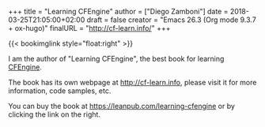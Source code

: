 +++
title = "Learning CFEngine"
author = ["Diego Zamboni"]
date = 2018-03-25T21:05:00+02:00
draft = false
creator = "Emacs 26.3 (Org mode 9.3.7 + ox-hugo)"
finalURL = "http://cf-learn.info/"
+++

{{< bookimglink style="float:right" >}}

I am the author of "Learning CFEngine", the best book for learning [CFEngine](http://cfengine.com/).

The book has its own webpage at <http://cf-learn.info>, please visit it for more information, code samples, etc.

You can buy the book at <https://leanpub.com/learning-cfengine> or by clicking the link on the right.

<!--more-->

&nbsp;
